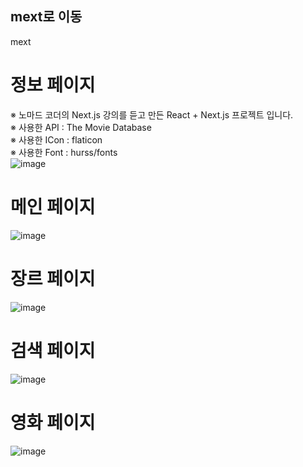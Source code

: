 ## mext로 이동
<a src="https://next-js-react-movie-2dbkz9kh2-springhana.vercel.app/">mext</a>

# 정보 페이지
※ <a src="https://nomadcoders.co/nextjs-fundamentals">노마드 코더의 Next.js 강의를 듣고 만든 React + Next.js 프로젝트 입니다.</a></br>
※ 사용한 API : <a src="https://developer.themoviedb.org/docs">The Movie Database</a></br>
※ 사용한 ICon : <a src="https://www.flaticon.com/">flaticon</a></br>
※ 사용한 Font : <a src="https://github.com/hurss/fonts">hurss/fonts</a></br>
![image](https://github.com/springhana/NextJS-React_Movie/assets/97121074/5314a2cb-fd32-4312-bbe2-1a26b3286a0e)

# 메인 페이지
![image](https://github.com/springhana/NextJS-React_Movie/assets/97121074/4a46af2b-3a26-438b-a5ae-2cbb69f186bc)

# 장르 페이지
![image](https://github.com/springhana/NextJS-React_Movie/assets/97121074/a12a4d90-812f-4824-90c4-34e8369777e4)

# 검색 페이지
![image](https://github.com/springhana/NextJS-React_Movie/assets/97121074/6b2a4dbf-3abf-40dd-963c-88cd390c31f2)

# 영화 페이지
![image](https://github.com/springhana/NextJS-React_Movie/assets/97121074/01134a8f-fee0-438b-9dcb-60895b736194)
